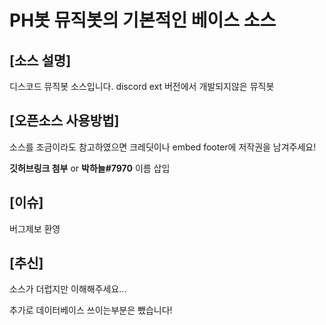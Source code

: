 # PH봇 뮤직봇의 기본적인 베이스 소스

[소스 설명]
-
디스코드 뮤직봇 소스입니다.
discord ext 버전에서 개발되지않은 뮤직봇

[오픈소스 사용방법]
-
소스를 조금이라도 참고하였으면 크레딧이나 embed footer에 저작권을 남겨주세요!

**깃허브링크 첨부** or **박하늘#7970** 이름 삽입

[이슈]
-
버그제보 환영

[추신]
-
소스가 더럽지만 이해해주세요...

추가로 데이터베이스 쓰이는부분은 뺐습니다!
